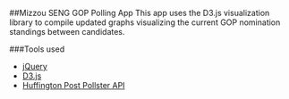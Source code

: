 ##Mizzou SENG GOP Polling App
This app uses the D3.js visualization library to compile updated graphs visualizing the current GOP nomination standings between candidates.
 
###Tools used
* [jQuery](https://jquery.com/)
* [D3.js](http://d3js.org/)
* [Huffington Post Pollster API](http://elections.huffingtonpost.com/pollster/api)